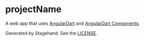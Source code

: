 # __projectName__

A web app that uses [AngularDart](https://webdev.dartlang.org/angular) and
[AngularDart Components](https://webdev.dartlang.org/components).

Generated by Stagehand.
See the [LICENSE](https://github.com/dart-lang/stagehand/blob/master/LICENSE).

